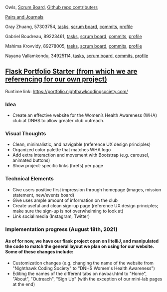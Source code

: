 Owls, [Scrum Board](https://github.com/wangzi190/flask_portfolio/projects/1), [Github repo contributers](https://github.com/wangzi190/flask_portfolio/graphs/contributors)

[Pairs and Journals]()

Gray Zhuang, 57303754, [tasks](https://github.com/wangzi190/flask_portfolio/projects/1?card_filter_query=assignee%3Awangzi190), [scrum board](https://github.com/wangzi190/flask_portfolio/projects/1?card_filter_query=author%3Awangzi190), [commits](https://github.com/wangzi190/flask_portfolio/commits?author=wangzi190), [profile](https://github.com/wangzi190)

Gabriel Boudreau, 89223461, [tasks](https://github.com/wangzi190/flask_portfolio/projects/1?card_filter_query=assignee%3A+gabrielboudreau), [scrum board](https://github.com/wangzi190/flask_portfolio/projects/1?card_filter_query=author%3A+gabrielboudreau), [commits](https://github.com/GabrielBoudreau/flask_portfolio/commits?author=GabrielBoudreau), [profile](https://github.com/Gabrielboudreau)

Mahima Krovvidy, 89278005, [tasks](https://github.com/wangzi190/flask_portfolio/projects/1?card_filter_query=assignee%3Amahimak19), [scrum board](https://github.com/wangzi190/flask_portfolio/projects/1?card_filter_query=author%3Amahimak19), [commits](https://github.com/mahimak19/flask_portfolio/commits?author=mahimak19), [profile](https://github.com/mahimak19)

Nayana Vallamkondu, 34925114, [tasks](https://github.com/wangzi190/flask_portfolio/projects/1?card_filter_query=assignee%3Anayanav), [scrum board](https://github.com/wangzi190/flask_portfolio/projects/1?card_filter_query=author%3Anayanav), [commits](https://github.com/Nayanav/flask_portfolio/commits?author=Nayanav), [profile](https://github.com/Nayanav)

## [Flask Portfolio Starter (from which we are referencing for our own project)](https://nighthawkcodingsociety.com/projectsearch/details/Flask%20Portfolio%20Starter)
Runtime link: https://portfolio.nighthawkcodingsociety.com/

### Idea
* Create an effective website for the Women’s Health Awareness (WHA) club at DNHS to allow greater club outreach.

### Visual Thoughts
* Clean, minimalistic, and navigable (reference UX design principles)
* Organized color palette that matches WHA logo
* Add extra interaction and movement with Bootstrap (e.g. carousel, animated buttons)
* Show project-specific links (hrefs) per page

### Technical Elements
* Give users positive first impression through homepage (images, mission statement, new/events board)
* Give uses ample amount of information on the club
* Create useful and clean sign-up page (reference UX design principles; make sure the sign-up is not overwhelming to look at)
* Link social media (Instagram, Twitter)

### Implementation progress (August 18th, 2021)
#### As of for now, we have our flask project open on IltelliJ, and manipulated the code to match the general layout we plan on using for our website. Some of these changes include:
* Customization changes (e.g. changing the name of the website from "Nighthawk Coding Society" to "DNHS Women's Health Awareness")
* Editing the names of the different tabs on navbar.html to "Home", "About", "Outreach", "Sign Up" (with the exception of our mini-lab pages at the end)
